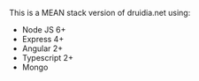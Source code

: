 This is a MEAN stack version of druidia.net using:

- Node JS 6+
- Express 4+
- Angular 2+
- Typescript 2+
- Mongo
